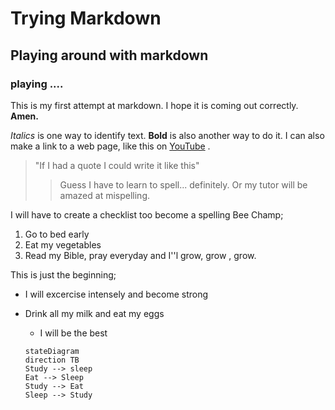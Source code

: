# Trying Markdown

## Playing around with markdown
### playing .... ###


 This is my first attempt at markdown. I hope it is coming out correctly. **Amen.** 

*Italics* is one way to identify text. **Bold** is also another way to do it.
I can also make a link to a web page, like this on [YouTube](http://youtube.com) .
>"If I had a quote I could write it like this"
>
>> Guess I have to learn to spell... definitely. Or my tutor will be amazed at mispelling.

I will have to create a checklist too become a spelling Bee Champ;
1. Go to bed early
1. Eat my vegetables
1. Read my Bible, pray everyday and I''l grow, grow , grow.

This is just the beginning;
+ I will excercise intensely and become strong
+ Drink all my milk and eat my eggs
    + I will be the best

    ```mermaid
    stateDiagram
  direction TB
  Study --> sleep
  Eat --> Sleep
  Study --> Eat
  Sleep --> Study
